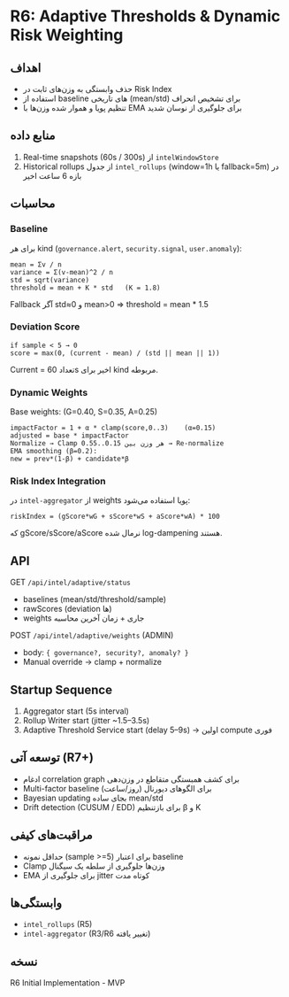 # R6: Adaptive Thresholds & Dynamic Risk Weighting

## اهداف
- حذف وابستگی به وزن‌های ثابت در Risk Index
- استفاده از baseline های تاریخی (mean/std) برای تشخیص انحراف
- تنظیم پویا و هموار شده وزن‌ها با EMA برای جلوگیری از نوسان شدید

## منابع داده
1. Real-time snapshots (60s / 300s) از `intelWindowStore`
2. Historical rollups از جدول `intel_rollups` (window=1h یا fallback=5m) در بازه 6 ساعت اخیر

## محاسبات
### Baseline
برای هر kind (`governance.alert`, `security.signal`, `user.anomaly`):
```
mean = Σv / n
variance = Σ(v-mean)^2 / n
std = sqrt(variance)
threshold = mean + K * std   (K = 1.8)
```
Fallback آگر std≈0 و mean>0 ⇒ threshold = mean * 1.5

### Deviation Score
```
if sample < 5 → 0
score = max(0, (current - mean) / (std || mean || 1))
```
Current = تعداد 60s اخیر برای kind مربوطه.

### Dynamic Weights
Base weights: (G=0.40, S=0.35, A=0.25)
```
impactFactor = 1 + α * clamp(score,0..3)    (α=0.15)
adjusted = base * impactFactor
Normalize → Clamp هر وزن بین 0.15..0.55 → Re-normalize
EMA smoothing (β=0.2):
new = prev*(1-β) + candidate*β
```

### Risk Index Integration
در `intel-aggregator` از weights پویا استفاده می‌شود:
```
riskIndex = (gScore*wG + sScore*wS + aScore*wA) * 100
```
که gScore/sScore/aScore نرمال شده log-dampening هستند.

## API
GET `/api/intel/adaptive/status`
- baselines (mean/std/threshold/sample)
- rawScores (deviation ها)
- weights جاری + زمان آخرین محاسبه

POST `/api/intel/adaptive/weights` (ADMIN)
- body: `{ governance?, security?, anomaly? }`
- Manual override → clamp + normalize

## Startup Sequence
1. Aggregator start (5s interval)
2. Rollup Writer start (jitter ~1.5–3.5s)
3. Adaptive Threshold Service start (delay 5–9s) → اولین compute فوری

## توسعه آتی (R7+)
- ادغام correlation graph برای کشف همبستگی متقاطع در وزن‌دهی
- Multi-factor baseline (روز/ساعت) برای الگوهای دیورنال
- Bayesian updating بجای ساده mean/std
- Drift detection (CUSUM / EDD) برای بازتنظیم β و K

## مراقبت‌های کیفی
- حداقل نمونه (sample >=5) برای اعتبار baseline
- Clamp وزن‌ها جلوگیری از سلطه یک سیگنال
- EMA برای جلوگیری از jitter کوتاه مدت

## وابستگی‌ها
- `intel_rollups` (R5)
- `intel-aggregator` (R3/R6 تغییر یافته)

## نسخه
R6 Initial Implementation - MVP
